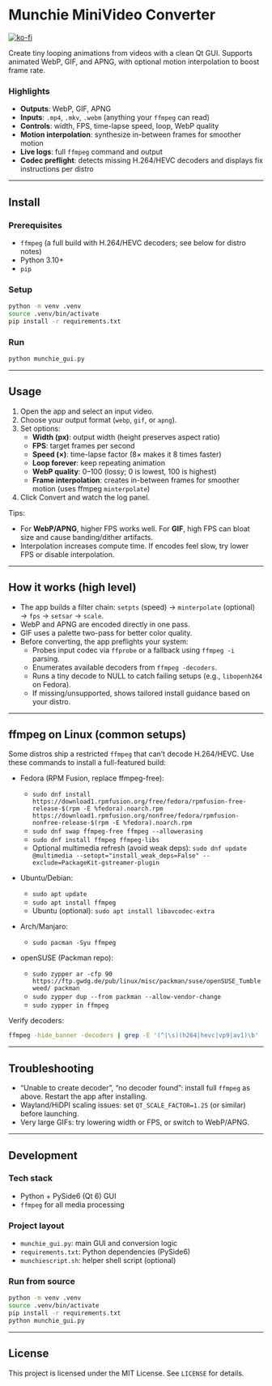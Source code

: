 # Munchie MiniVideo Converter
[![ko-fi](https://ko-fi.com/img/githubbutton_sm.svg)](https://ko-fi.com/H2H11MFEZL)


Create tiny looping animations from videos with a clean Qt GUI. Supports animated WebP, GIF, and APNG, with optional motion interpolation to boost frame rate.

### Highlights
- **Outputs**: WebP, GIF, APNG
- **Inputs**: `.mp4`, `.mkv`, `.webm` (anything your `ffmpeg` can read)
- **Controls**: width, FPS, time-lapse speed, loop, WebP quality
- **Motion interpolation**: synthesize in-between frames for smoother motion
- **Live logs**: full `ffmpeg` command and output
- **Codec preflight**: detects missing H.264/HEVC decoders and displays fix instructions per distro

---

## Install

### Prerequisites
- `ffmpeg` (a full build with H.264/HEVC decoders; see below for distro notes)
- Python 3.10+
- `pip`

### Setup
```bash
python -m venv .venv
source .venv/bin/activate
pip install -r requirements.txt
```

### Run
```bash
python munchie_gui.py
```

---

## Usage
1) Open the app and select an input video.
2) Choose your output format (`webp`, `gif`, or `apng`).
3) Set options:
   - **Width (px)**: output width (height preserves aspect ratio)
   - **FPS**: target frames per second
   - **Speed (×)**: time-lapse factor (8× makes it 8 times faster)
   - **Loop forever**: keep repeating animation
   - **WebP quality**: 0–100 (lossy; 0 is lowest, 100 is highest)
   - **Frame interpolation**: creates in-between frames for smoother motion (uses ffmpeg `minterpolate`)
4) Click Convert and watch the log panel.

Tips:
- For **WebP/APNG**, higher FPS works well. For **GIF**, high FPS can bloat size and cause banding/dither artifacts.
- Interpolation increases compute time. If encodes feel slow, try lower FPS or disable interpolation.

---

## How it works (high level)
- The app builds a filter chain: `setpts` (speed) → `minterpolate` (optional) → `fps` → `setsar` → `scale`.
- WebP and APNG are encoded directly in one pass.
- GIF uses a palette two-pass for better color quality.
- Before converting, the app preflights your system:
  - Probes input codec via `ffprobe` or a fallback using `ffmpeg -i` parsing.
  - Enumerates available decoders from `ffmpeg -decoders`.
  - Runs a tiny decode to NULL to catch failing setups (e.g., `libopenh264` on Fedora).
  - If missing/unsupported, shows tailored install guidance based on your distro.

---

## ffmpeg on Linux (common setups)

Some distros ship a restricted `ffmpeg` that can’t decode H.264/HEVC. Use these commands to install a full-featured build:

- Fedora (RPM Fusion, replace ffmpeg-free):
  - `sudo dnf install https://download1.rpmfusion.org/free/fedora/rpmfusion-free-release-$(rpm -E %fedora).noarch.rpm https://download1.rpmfusion.org/nonfree/fedora/rpmfusion-nonfree-release-$(rpm -E %fedora).noarch.rpm`
  - `sudo dnf swap ffmpeg-free ffmpeg --allowerasing`
  - `sudo dnf install ffmpeg ffmpeg-libs`
  - Optional multimedia refresh (avoid weak deps): `sudo dnf update @multimedia --setopt="install_weak_deps=False" --exclude=PackageKit-gstreamer-plugin`

- Ubuntu/Debian:
  - `sudo apt update`
  - `sudo apt install ffmpeg`
  - Ubuntu (optional): `sudo apt install libavcodec-extra`

- Arch/Manjaro:
  - `sudo pacman -Syu ffmpeg`

- openSUSE (Packman repo):
  - `sudo zypper ar -cfp 90 https://ftp.gwdg.de/pub/linux/misc/packman/suse/openSUSE_Tumbleweed/ packman`
  - `sudo zypper dup --from packman --allow-vendor-change`
  - `sudo zypper in ffmpeg`

Verify decoders:
```bash
ffmpeg -hide_banner -decoders | grep -E '(^|\s)(h264|hevc|vp9|av1)\b'
```

---

## Troubleshooting
- “Unable to create decoder”, “no decoder found”: install full `ffmpeg` as above. Restart the app after installing.
- Wayland/HiDPI scaling issues: set `QT_SCALE_FACTOR=1.25` (or similar) before launching.
- Very large GIFs: try lowering width or FPS, or switch to WebP/APNG.

---

## Development

### Tech stack
- Python + PySide6 (Qt 6) GUI
- `ffmpeg` for all media processing

### Project layout
- `munchie_gui.py`: main GUI and conversion logic
- `requirements.txt`: Python dependencies (PySide6)
- `munchiescript.sh`: helper shell script (optional)

### Run from source
```bash
python -m venv .venv
source .venv/bin/activate
pip install -r requirements.txt
python munchie_gui.py
```

---

## License

This project is licensed under the MIT License. See `LICENSE` for details.

